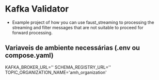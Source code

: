 # Kafka Validator

- Example project of how you can use faust_streaming to processing the streaming and filter messages that are not suitable to proceed for forward processing.

## Variaveis de ambiente necessárias (.env ou compose.yaml)
KAFKA_BROKER_URL=''
SCHEMA_REGISTRY_URL=''
TOPIC_ORGANIZATION_NAME='amh_organization'